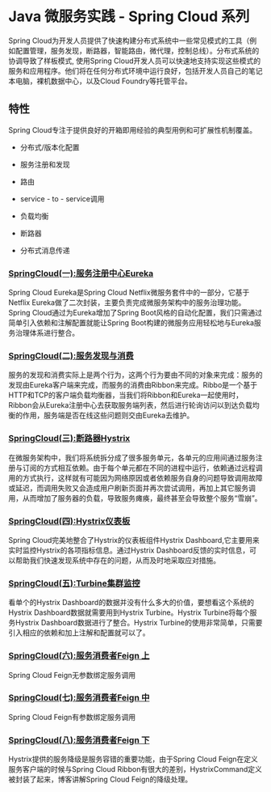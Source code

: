# Java 微服务实践 - Spring Cloud 系列

Spring Cloud为开发人员提供了快速构建分布式系统中一些常见模式的工具（例如配置管理，服务发现，断路器，智能路由，微代理，控制总线）。分布式系统的协调导致了样板模式, 使用Spring Cloud开发人员可以快速地支持实现这些模式的服务和应用程序。他们将在任何分布式环境中运行良好，包括开发人员自己的笔记本电脑，裸机数据中心，以及Cloud Foundry等托管平台。

## 特性

Spring Cloud专注于提供良好的开箱即用经验的典型用例和可扩展性机制覆盖。

- 分布式/版本化配置

- 服务注册和发现

- 路由

- service - to - service调用

- 负载均衡

- 断路器

- 分布式消息传递

### [SpringCloud(一):服务注册中心Eureka](https://www.kcaogen.com/blog/info/20)

Spring Cloud Eureka是Spring Cloud Netflix微服务套件中的一部分，它基于Netflix Eureka做了二次封装，主要负责完成微服务架构中的服务治理功能。Spring Cloud通过为Eureka增加了Spring Boot风格的自动化配置，我们只需通过简单引入依赖和注解配置就能让Spring Boot构建的微服务应用轻松地与Eureka服务治理体系进行整合。

### [SpringCloud(二):服务发现与消费](https://www.kcaogen.com/blog/info/21)

服务的发现和消费实际上是两个行为，这两个行为要由不同的对象来完成：服务的发现由Eureka客户端来完成，而服务的消费由Ribbon来完成。Ribbo是一个基于HTTP和TCP的客户端负载均衡器，当我们将Ribbon和Eureka一起使用时，Ribbon会从Eureka注册中心去获取服务端列表，然后进行轮询访问以到达负载均衡的作用，服务端是否在线这些问题则交由Eureka去维护。

### [SpringCloud(三):断路器Hystrix](https://www.kcaogen.com/blog/info/22)

在微服务架构中，我们将系统拆分成了很多服务单元，各单元的应用间通过服务注册与订阅的方式相互依赖。由于每个单元都在不同的进程中运行，依赖通过远程调用的方式执行，这样就有可能因为网络原因或者依赖服务自身的问题导致调用故障或延迟，而调用失败又会造成用户刷新页面并再次尝试调用，再加上其它服务调用，从而增加了服务器的负载，导致服务瘫痪，最终甚至会导致整个服务“雪崩”。

### [SpringCloud(四):Hystrix仪表板](https://www.kcaogen.com/blog/info/23)

Spring Cloud完美地整合了Hystrix的仪表板组件Hystrix Dashboard,它主要用来实时监控Hystrix的各项指标信息。通过Hystrix Dashboard反馈的实时信息，可以帮助我们快速发现系统中存在的问题，从而及时地采取应对措施。

### [SpringCloud(五):Turbine集群监控](https://www.kcaogen.com/blog/info/24)

看单个的Hystrix Dashboard的数据并没有什么多大的价值，要想看这个系统的Hystrix Dashboard数据就需要用到Hystrix Turbine。Hystrix Turbine将每个服务Hystrix Dashboard数据进行了整合。Hystrix Turbine的使用非常简单，只需要引入相应的依赖和加上注解和配置就可以了。

### [SpringCloud(六):服务消费者Feign 上](https://www.kcaogen.com/blog/info/25)

Spring Cloud Feign无参数绑定服务调用

### [SpringCloud(七):服务消费者Feign 中](https://www.kcaogen.com/blog/info/26)

Spring Cloud Feign有参数绑定服务调用

### [SpringCloud(八):服务消费者Feign 下](https://www.kcaogen.com/blog/info/27)

Hystrix提供的服务降级是服务容错的重要功能，由于Spring Cloud Feign在定义服务客户端的时候与Spring Cloud Ribbon有很大的差别，HystrixCommand定义被封装了起来，博客讲解Spring Cloud Feign的降级处理。